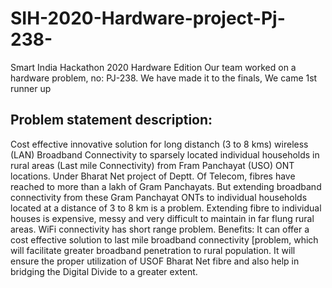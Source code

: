 # SIH-2020-Hardware-project-Pj-238-
Smart India Hackathon 2020 Hardware Edition 
Our team worked on a hardware problem, no: PJ-238.
We have made it to the finals, We came 1st runner up
## Problem statement description: 
  Cost effective innovative solution for long distanch (3 to 8 kms) wireless (LAN) Broadband
  Connectivity to sparsely located individual households in rural areas (Last mile Connectivity)
  from Fram Panchayat (USO) ONT locations. Under Bharat Net project of Deptt. Of Telecom,
  fibres have reached to more than a lakh of Gram Panchayats. But extending broadband
  connectivity from these Gram Panchayat ONTs to individual households located at a distance of
  3 to 8 km is a problem. Extending fibre to individual houses is expensive, messy and very
  difficult to maintain in far flung rural areas. WiFi connectivity has short range problem. Benefits:
  It can offer a cost effective solution to last mile broadband connectivity [problem, which will
  facilitate greater broadband penetration to rural population. It will ensure the proper utilization of
  USOF Bharat Net fibre and also help in bridging the Digital Divide to a greater extent.
